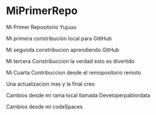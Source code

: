 # MiPrimerRepo
Mi  Primer Repositorio Yujuuu


Mi primera constribución local para GittHub

Mi segunda  constribucion aprendiendo GitHub

Mi tercera Constribuccion la verdad esto es divertido 

Mi Cuarta Contribuccion desde el remopositorio remoto

Una actualizacion mas y la final creo

Cambios desde mi rama local llamada  Developerpablordata

Cambios desde mi codeSpaces